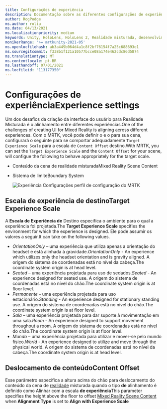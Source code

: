 ```yaml
---
title: Configurações de experiência
description: Documentação sobre as diferentes configurações de experiência do MRTK
author: RogPodge
ms.author: roliu
ms.date: 04/13/2021
ms.localizationpriority: medium
keywords: Unity, HoloLens, HoloLens 2, Realidade misturada, desenvolvimento, MRTK
monikerRange: '>= mrtkunity-2021-05'
ms.openlocfilehash: ab3a449b064d4a1c8f2bf76154f7a25c688693e1
ms.sourcegitcommit: f338b1f121a10577bcce08a174e462cdc86d5874
ms.translationtype: MT
ms.contentlocale: pt-BR
ms.lasthandoff: 07/01/2021
ms.locfileid: "113177350"
---
```

# <a name="experience-settings"></a><span data-ttu-id="c1469-104">Configurações de experiência</span><span class="sxs-lookup"><span data-stu-id="c1469-104">Experience settings</span></span>

<span data-ttu-id="c1469-105">Um dos desafios da criação da interface do usuário para Realidade Misturada é o alinhamento entre diferentes experiências.</span><span class="sxs-lookup"><span data-stu-id="c1469-105">One of the challenges of creating UI for Mixed Reality is aligning across different experiences.</span></span> <span data-ttu-id="c1469-106">Com o MRTK, você pode definir o e o para sua cena, configurará o seguinte para se comportar adequadamente `Target Experience Scale` para a escala de `Content Offset` destino.</span><span class="sxs-lookup"><span data-stu-id="c1469-106">With MRTK, you can set the `Target Experience Scale` and the `Content Offset` for your scene, will configue the following to behave appropriately for the target scale.</span></span>

- <span data-ttu-id="c1469-107">Conteúdo da cena de realidade misturada</span><span class="sxs-lookup"><span data-stu-id="c1469-107">Mixed Reality Scene Content</span></span>
- <span data-ttu-id="c1469-108">Sistema de limite</span><span class="sxs-lookup"><span data-stu-id="c1469-108">Boundary System</span></span>

  ![Experiência Configurações perfil de configuração do MRTK](../images/experience-settings/ExperienceSettings.png)

## <a name="target-experience-scale"></a><span data-ttu-id="c1469-110">Escala de experiência de destino</span><span class="sxs-lookup"><span data-stu-id="c1469-110">Target Experience Scale</span></span>

<span data-ttu-id="c1469-111">A **Escala de Experiência de** Destino especifica o ambiente para o qual a experiência foi projetada.</span><span class="sxs-lookup"><span data-stu-id="c1469-111">The **Target Experience Scale** specifies the environment for which the experience is designed.</span></span> <span data-ttu-id="c1469-112">Ele pode assumir os valores a seguir.</span><span class="sxs-lookup"><span data-stu-id="c1469-112">It can take on the following values.</span></span>

* <span data-ttu-id="c1469-113">*OrientationOnly* – uma experiência que utiliza apenas a orientação do headset e está alinhada à gravidade.</span><span class="sxs-lookup"><span data-stu-id="c1469-113">*OrientationOnly* - An experience which utilizes only the headset orientation and is gravity aligned.</span></span> <span data-ttu-id="c1469-114">A origem do sistema de coordenadas está no nível da cabeça.</span><span class="sxs-lookup"><span data-stu-id="c1469-114">The coordinate system origin is at head level.</span></span>
* <span data-ttu-id="c1469-115">*Seated* – uma experiência projetada para uso de sedados.</span><span class="sxs-lookup"><span data-stu-id="c1469-115">*Seated* - An experience designed for seated use.</span></span> <span data-ttu-id="c1469-116">A origem do sistema de coordenadas está no nível do chão.</span><span class="sxs-lookup"><span data-stu-id="c1469-116">The coordinate system origin is at floor level.</span></span>
* <span data-ttu-id="c1469-117">*Permanente* – uma experiência projetada para uso estacionário.</span><span class="sxs-lookup"><span data-stu-id="c1469-117">*Standing* - An experience designed for stationary standing use.</span></span> <span data-ttu-id="c1469-118">A origem do sistema de coordenadas está no nível do chão.</span><span class="sxs-lookup"><span data-stu-id="c1469-118">The coordinate system origin is at floor level.</span></span>
* <span data-ttu-id="c1469-119">*Sala* – uma experiência projetada para dar suporte à movimentação em uma sala.</span><span class="sxs-lookup"><span data-stu-id="c1469-119">*Room* - An experience designed to support movement throughout a room.</span></span> <span data-ttu-id="c1469-120">A origem do sistema de coordenadas está no nível do chão.</span><span class="sxs-lookup"><span data-stu-id="c1469-120">The coordinate system origin is at floor level.</span></span>
* <span data-ttu-id="c1469-121">*Mundo* – uma experiência projetada para utilizar e mover-se pelo mundo físico.</span><span class="sxs-lookup"><span data-stu-id="c1469-121">*World* - An experience designed to utilize and move through the physical world.</span></span> <span data-ttu-id="c1469-122">A origem do sistema de coordenadas está no nível da cabeça.</span><span class="sxs-lookup"><span data-stu-id="c1469-122">The coordinate system origin is at head level.</span></span>

## <a name="content-offset"></a><span data-ttu-id="c1469-123">Deslocamento de conteúdo</span><span class="sxs-lookup"><span data-stu-id="c1469-123">Content Offset</span></span>

<span data-ttu-id="c1469-124">Esse parâmetro especifica a altura acima do chão para deslocamento do conteúdo da cena de [realidade](scene-content.md) misturada quando o tipo **de** alinhamento é definido como Alinhar com a escala **de experiência**</span><span class="sxs-lookup"><span data-stu-id="c1469-124">This parameter specifies the height above the floor to offset [Mixed Reality Scene Content](scene-content.md) when **Alignment Type** is set to **Align with Experience Scale**</span></span>
